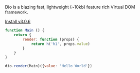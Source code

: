 Dio is a blazing fast, lightweight (~10kb) feature rich Virtual DOM framework.

[Install v3.0.6](./documentation "button")

```javascript
function Main () {
	return {
		render: function (props) {
			return h('h1', props.value)
		}
	}
}

dio.render(Main)({value: 'Hello World'})
```